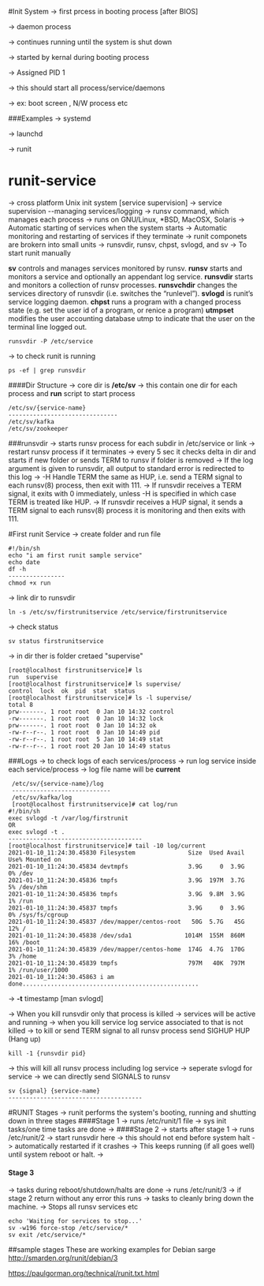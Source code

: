 #Init System 
-> first prcess in booting process [after BIOS]

-> daemon process

-> continues running until the system is shut down

-> started by kernal during booting process

-> Assigned PID 1 

-> this should start all process/service/daemons 

-> ex: boot screen , N/W process etc

###Examples 
-> systemd

-> launchd

-> runit 
# runit-service
-> cross platform Unix init system [service supervision]
-> service supervision --managing services/logging
-> runsv command, which manages each process
-> runs on GNU/Linux, *BSD, MacOSX, Solaris
-> Automatic starting of services when the system starts
-> Automatic monitoring and restarting of services if they terminate
-> runit componets are brokern into small units 
-> runsvdir, runsv, chpst, svlogd, and sv
-> To start runit manually 

**sv** controls and manages services monitored by runsv.
**runsv** starts and monitors a service and optionally an appendant log service.
**runsvdir** starts and monitors a collection of runsv processes.
**runsvchdir** changes the services directory of runsvdir (i.e. switches the “runlevel”).
**svlogd** is runit’s service logging daemon.
**chpst** runs a program with a changed process state (e.g. set the user id of a program, or renice a program)
**utmpset** modifies the user accounting database utmp to indicate that the user on the terminal line logged out.
```shell
runsvdir -P /etc/service
```
-> to check runit is running 
```shell
ps -ef | grep runsvdir
```

####Dir Structure
-> core dir is **/etc/sv** 
-> this contain one dir for each process and **run** script to start process
   ```shell
   /etc/sv/{service-name}
   -------------------------------
   /etc/sv/kafka
   /etc/sv/zookeeper
```
###runsvdir
-> starts runsv process for each subdir in /etc/service or link
-> restart runsv process if it terminates 
-> every 5 sec it checks delta in dir and starts if new folder or sends TERM to runsv if folder is removed
-> If the log argument is given to runsvdir, all output to standard error is redirected to this log
-> -H Handle TERM the same as HUP, i.e. send a TERM signal to each runsv(8) process, then exit with 111.
-> If runsvdir receives a TERM signal, it exits with 0 immediately, unless -H is specified in which case TERM is treated like HUP. 
-> If runsvdir receives a HUP signal, it sends a TERM signal to each runsv(8) process it is monitoring and then exits with 111.

#First runit Service
-> create folder and run file 
```shell
#!/bin/sh
echo "i am first runit sample service"
echo date 
df -h
----------------
chmod +x run
```

-> link dir to runsvdir 
```shell
ln -s /etc/sv/firstrunitservice /etc/service/firstrunitservice
```

-> check status 
```shell
sv status firstrunitservice
```
-> in dir ther is folder cretaed "supervise"
```shell
[root@localhost firstrunitservice]# ls
run  supervise
[root@localhost firstrunitservice]# ls supervise/
control  lock  ok  pid  stat  status
[root@localhost firstrunitservice]# ls -l supervise/
total 8
prw-------. 1 root root  0 Jan 10 14:32 control
-rw-------. 1 root root  0 Jan 10 14:32 lock
prw-------. 1 root root  0 Jan 10 14:32 ok
-rw-r--r--. 1 root root  0 Jan 10 14:49 pid
-rw-r--r--. 1 root root  5 Jan 10 14:49 stat
-rw-r--r--. 1 root root 20 Jan 10 14:49 status

```

###Logs
-> to check logs of each services/process
-> run log service inside each service/process
-> log file name  will be **current** 
```shell
 /etc/sv/{service-name}/log
 ----------------------------
 /etc/sv/kafka/log
 [root@localhost firstrunitservice]# cat log/run 
#!/bin/sh
exec svlogd -t /var/log/firstrunit
OR
exec svlogd -t .
--------------------------------------
[root@localhost firstrunitservice]# tail -10 log/current 
2021-01-10_11:24:30.45830 Filesystem               Size  Used Avail Use% Mounted on
2021-01-10_11:24:30.45834 devtmpfs                 3.9G     0  3.9G   0% /dev
2021-01-10_11:24:30.45836 tmpfs                    3.9G  197M  3.7G   5% /dev/shm
2021-01-10_11:24:30.45836 tmpfs                    3.9G  9.8M  3.9G   1% /run
2021-01-10_11:24:30.45837 tmpfs                    3.9G     0  3.9G   0% /sys/fs/cgroup
2021-01-10_11:24:30.45837 /dev/mapper/centos-root   50G  5.7G   45G  12% /
2021-01-10_11:24:30.45838 /dev/sda1               1014M  155M  860M  16% /boot
2021-01-10_11:24:30.45839 /dev/mapper/centos-home  174G  4.7G  170G   3% /home
2021-01-10_11:24:30.45839 tmpfs                    797M   40K  797M   1% /run/user/1000
2021-01-10_11:24:30.45863 i am done..................................................

```
-> **-t** timestamp [man svlogd]

-> When you kill runsvdir only that process is killed 
-> services will be active and running 
-> when you kill service log service associated to that is not killed
-> to kill or send TERM signal to all runsv process send SIGHUP
HUP (Hang up)
```shell
kill -1 {runsvdir pid}
```
-> this will kill all runsv process including log service
-> seperate svlogd for service
-> we can directly send SIGNALS to runsv 
```shell
sv {signal} {service-name}
--------------------------------------

```
#RUNIT Stages
-> runit performs the system's booting, running and shutting down in three stages
####Stage 1
-> runs /etc/runit/1 file 
-> sys init tasks/one time tasks are done 
-> 
####Stage 2
-> starts after stage 1
-> runs /etc/runit/2
-> start runsvdir here 
-> this should not end before system halt 
-> automatically restarted if it crashes 
-> This keeps running (if all goes well) until system reboot or halt.
-> 
#### Stage 3
-> tasks during reboot/shutdown/halts are done 
-> runs /etc/runit/3
-> if stage 2 return without any error this runs 
-> tasks to cleanly bring down the machine.
-> Stops all runsv services etc 
```shell
echo 'Waiting for services to stop...'
sv -w196 force-stop /etc/service/*
sv exit /etc/service/*
```

##sample stages 
These are working examples for Debian sarge
http://smarden.org/runit/debian/3

https://paulgorman.org/technical/runit.txt.html
